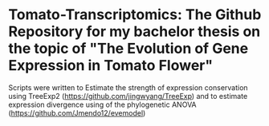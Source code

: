 # Tomato-Transcriptomics: The Github Repository for my bachelor thesis on the topic of "The Evolution of Gene Expression in Tomato Flower" 
Scripts were written to Estimate the strength of expression conservation using TreeExp2 (https://github.com/jingwyang/TreeExp) and to estimate expression divergence using of the phylogenetic ANOVA (https://github.com/Jmendo12/evemodel) 
